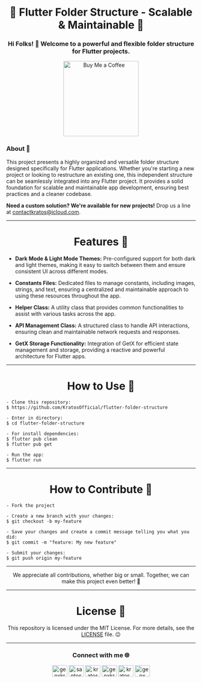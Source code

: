 
<h1 align="center">🚀 Flutter Folder Structure - Scalable & Maintainable 🌟</h1> 
<h3 align="center">Hi Folks! 👋 Welcome to a powerful and flexible folder structure for Flutter projects.</h3> <p align="center"> 
<a href="https://www.buymeacoffee.com/KratosOfficial" target="blank"><img width="200" alt="Buy Me a Coffee" src="https://www.buymeacoffee.com/assets/img/guidelines/download-assets-1.svg"></a> </p> 
<h3 align="left">About 📖</h3>
 <p align="left"> This project presents a highly organized and versatile folder structure designed specifically for Flutter applications. Whether you're starting a new project or looking to restructure an existing one, this independent structure can be seamlessly integrated into any Flutter project. It provides a solid foundation for scalable and maintainable app development, ensuring best practices and a cleaner codebase. </p> 
<p align="left"> <b>Need a custom solution? We're available for new projects!</b> Drop us a line at <a href="mailto:contactkratos@icloud.com">contactkratos@icloud.com</a>. </p> 
<hr> 

<h1 align="center">Features 📱</h1>

- <b>Dark Mode & Light Mode Themes:</b> Pre-configured support for both dark and light themes, making it easy to switch between them and ensure consistent UI across different modes.

- <b>Constants Files:</b> Dedicated files to manage constants, including images, strings, and text, ensuring a centralized and maintainable approach to using these resources throughout the app.

- <b>Helper Class:</b> A utility class that provides common functionalities to assist with various tasks across the app.

- <b>API Management Class:</b> A structured class to handle API interactions, ensuring clean and maintainable network requests and responses.

- <b>GetX Storage Functionality:</b> Integration of GetX for efficient state management and storage, providing a reactive and powerful architecture for Flutter apps.

<hr>

<h1 align="center">How to Use 🤔</h1>

````
- Clone this repository:
$ https://github.com/KratosOfficial/flutter-folder-structure

- Enter in directory:
$ cd flutter-folder-structure

- For install dependencies:
$ flutter pub clean
$ flutter pub get

- Run the app: 
$ flutter run

````
<hr>
<h1 align="center">How to Contribute 💪</h1>

````
- Fork the project 

- Create a new branch with your changes:
$ git checkout -b my-feature

- Save your changes and create a commit message telling you what you did:
$ git commit -m "feature: My new feature"

- Submit your changes:
$ git push origin my-feature

````
<hr>
<p align="center">We appreciate all contributions, whether big or small. Together, we can make this project even better! 💪</p> 
<hr> <h1 align="center">License 📝</h1>
 <p align="center"> This repository is licensed under the MIT License. For more details, see the <a href="LICENSE">LICENSE</a> file. 😉 </p> <hr> 

<h3 align="center">Connect with me 🌐</h3>
<p align="Center">
<a href="https://twitter.com/genxkratos" target="blank"><img align="center" src="https://raw.githubusercontent.com/rahuldkjain/github-profile-readme-generator/master/src/images/icons/Social/twitter.svg" alt="genxkratos" height="30" width="40" /></a>
<a href="https://www.linkedin.com/in/santosh-verma-b3521b193/" target="blank"><img align="center" src="https://raw.githubusercontent.com/rahuldkjain/github-profile-readme-generator/master/src/images/icons/Social/linked-in-alt.svg" alt="santoshverma" height="30" width="40" /></a>
<a href="https://stackoverflow.com/users/17248906/kratos" target="blank"><img align="center" src="https://raw.githubusercontent.com/rahuldkjain/github-profile-readme-generator/master/src/images/icons/Social/stack-overflow.svg" alt="kratos" height="30" width="40" /></a>
<a href="https://www.facebook.com/GenXKratos" target="blank"><img align="center" src="https://raw.githubusercontent.com/rahuldkjain/github-profile-readme-generator/master/src/images/icons/Social/facebook.svg" alt="genxkratos" height="30" width="40" /></a>
<a href="https://dribbble.com/KratosDesign" target="blank"><img align="center" src="https://raw.githubusercontent.com/rahuldkjain/github-profile-readme-generator/master/src/images/icons/Social/dribbble.svg" alt="kratos_desgin" height="30" width="40" /></a>
<a href="https://www.behance.net/KratosDesign" target="blank"><img align="center" src="https://raw.githubusercontent.com/rahuldkjain/github-profile-readme-generator/master/src/images/icons/Social/behance.svg" alt="genx kratos" height="30" width="40" /></a>
</p>











